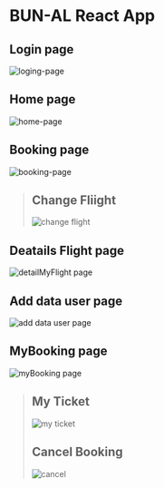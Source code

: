 # BUN-AL React App

## Login page
![loging-page](https://user-images.githubusercontent.com/101127894/193400504-f7dd9db4-7d30-4385-a0cf-d72ad9e7e32b.png)

## Home page
![home-page](https://user-images.githubusercontent.com/101127894/193400160-ab601c3b-3c2e-45f6-9aa9-a2145f3fafc4.png)

## Booking page
![booking-page](https://user-images.githubusercontent.com/101127894/193400255-3855a98b-2ab9-4e9f-82bf-e9cd8cddddde.png)
>## Change Fliight
>![change flight](https://user-images.githubusercontent.com/101127894/193400308-804cf7ae-6ed0-48d7-b3ad-c64ecc9c0894.png)

## Deatails Flight page
![detailMyFlight page](https://user-images.githubusercontent.com/101127894/193400339-ab812e68-a942-4e6f-89b3-2d67d6510c74.png)

## Add data user page
![add data user page](https://user-images.githubusercontent.com/101127894/193400382-9497c872-125e-4743-98d6-3ff5652718df.png)

## MyBooking page
![myBooking page](https://user-images.githubusercontent.com/101127894/193400427-bd1e0f14-6533-46c5-b965-c6d177723481.png)
>## My Ticket
>![my ticket](https://user-images.githubusercontent.com/101127894/193400441-a28329a6-e695-4783-b160-56609a14e8bf.png)
>## Cancel Booking
>![cancel](https://user-images.githubusercontent.com/101127894/193400478-7681bca3-2e03-412d-8182-e480045237b2.png)

